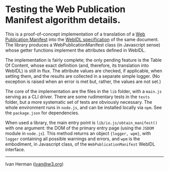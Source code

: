 
# Testing the Web Publication Manifest algorithm details.

This is a proof-of-concept implementation of a translation of a [Web Publication Manifest](https://w3c.github.io/wpub/#wp-construction) into the [WebIDL specification](https://w3c.github.io/wpub/#webidl) of the same document. The library produces a WebPublicationManifest class (in Javascript sense) whose getter functions implement the attributes defined in WebIDL.

The implementation is fairly complete; the only pending feature is the Table Of Content, whose exact definition (and, therefore, its translation into WebIDL) is still in flux. The attribute values are checked, if applicable, when setting them, and the results are collected in a separate simple logger. (No exception is raised when an error is met but, rather, the values are not set.)

The core of the implementation are the files in the `lib` folder, with a `main.js` serving as a CLI driver. There are some rudimentary tests in the `tests` folder, but a more systematic set of tests are obviously necessary. The whole environment runs in `node.js`, and can be installed locally via `npm`. See the `package.json` for dependencies.

When used a library, the main entry point is `lib/io.js/obtain_manifest()` with one argument: the DOM of the primary entry page (using the `JSDOM` module in `node.js`). This method returns an object `{logger, wpm}`, with `logger` containing all possible warnings and errors, and `wpm` is the embodiment, in Javascript class, of the `WebPublicationManifest` WebIDL interface.

---

Ivan Herman (ivan@w3.org)
